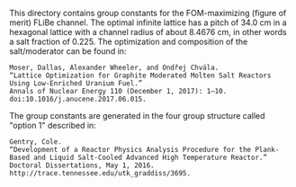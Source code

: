 This directory contains group constants for the FOM-maximizing (figure of merit)
FLiBe channel. The optimal infinite lattice has a pitch of 34.0 cm in a hexagonal lattice
with a channel radius of about 8.4676 cm, in other words a salt fraction of 0.225.
The optimization and composition of the salt/moderator can be found in:

    Moser, Dallas, Alexander Wheeler, and Ondřej Chvála.
    “Lattice Optimization for Graphite Moderated Molten Salt Reactors Using Low-Enriched Uranium Fuel.”
    Annals of Nuclear Energy 110 (December 1, 2017): 1–10. doi:10.1016/j.anucene.2017.06.015.


The group constants are generated in the four group structure called "option 1" described in:

    Gentry, Cole. 
    “Development of a Reactor Physics Analysis Procedure for the Plank-Based and Liquid Salt-Cooled Advanced High Temperature Reactor.” 
    Doctoral Dissertations, May 1, 2016. http://trace.tennessee.edu/utk_graddiss/3695.

